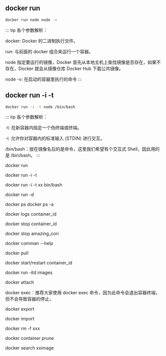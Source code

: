 ## docker run

```bash
docker run node node -v
```

::: tip
各个参数解析：

docker: Docker 的二进制执行文件。

run: 与前面的 docker 组合来运行一个容器。

node 指定要运行的镜像，Docker 首先从本地主机上查找镜像是否存在，如果不存在，Docker 就会从镜像仓库 Docker Hub 下载公共镜像。

node -v: 在启动的容器里执行的命令
:::

## docker run -i -t

```bash
docker run -i -t node /bin/bash
```

::: tip
各个参数解析：

-t: 在新容器内指定一个伪终端或终端。

-i: 允许你对容器内的标准输入 (STDIN) 进行交互。

/bin/bash：放在镜像名后的是命令，这里我们希望有个交互式 Shell，因此用的是 /bin/bash。
:::



docker run

docker run -i -t 

docker run -i -t xx bin/bash

docker run -d 

docker ps
docker ps -a

docker logs container_id

docker stop container_id

docker stop amazing_cori

docker comman --help

docker pull

docker start/restart container_id

docker run -itd images

docker attach

docker exec：推荐大家使用 docker exec 命令，因为此命令会退出容器终端，但不会导致容器的停止。

docker export

docker import

docker rm -f xxx

docker container prune

docker search xximage



